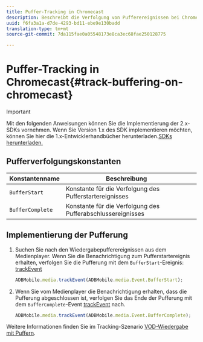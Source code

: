 ```yaml
---
title: Puffer-Tracking in Chromecast
description: Beschreibt die Verfolgung von Pufferereignissen bei Chromecast.
uuid: f6fa3a1a-d7de-4293-bd11-ebe9e130badd
translation-type: tm+mt
source-git-commit: 7da115fae0a05548173e8ca3ec68fae250128775

---
```



# Puffer-Tracking in Chromecast{#track-buffering-on-chromecast}

>[!IMPORTANT]
>
>Mit den folgenden Anweisungen können Sie die Implementierung der 2.x-SDKs vornehmen. Wenn Sie Version 1.x des SDK implementieren möchten, können Sie hier die 1.x-Entwicklerhandbücher herunterladen.[SDKs herunterladen.](/help/sdk-implement/download-sdks.md)

## Pufferverfolgungskonstanten


| Konstantenname | Beschreibung     |
|---|---|
| `BufferStart` | Konstante für die Verfolgung des Pufferstartereignisses |
| `BufferComplete` | Konstante für die Verfolgung des Pufferabschlussereignisses |

## Implementierung der Pufferung

1. Suchen Sie nach den Wiedergabepufferereignissen aus dem Medienplayer. Wenn Sie die Benachrichtigung zum Pufferstartereignis erhalten, verfolgen Sie die Pufferung mit dem `BufferStart`-Ereignis: [trackEvent](https://adobe-marketing-cloud.github.io/media-sdks/reference/chromecast/ADBMobile.media.html#.trackEvent)

   ```js
   ADBMobile.media.trackEvent(ADBMobile.media.Event.BufferStart);
   ```

1. Wenn Sie vom Medienplayer die Benachrichtigung erhalten, dass die Pufferung abgeschlossen ist, verfolgen Sie das Ende der Pufferung mit dem `BufferComplete`-Event [trackEvent](https://adobe-marketing-cloud.github.io/media-sdks/reference/chromecast/ADBMobile.media.html#.trackEvent) nach.

   ```js
   ADBMobile.media.trackEvent(ADBMobile.media.Event.BufferComplete);
   ```

Weitere Informationen finden Sie im Tracking-Szenario [VOD-Wiedergabe mit Puffern](/help/sdk-implement/tracking-scenarios/vod-buffering.md).

